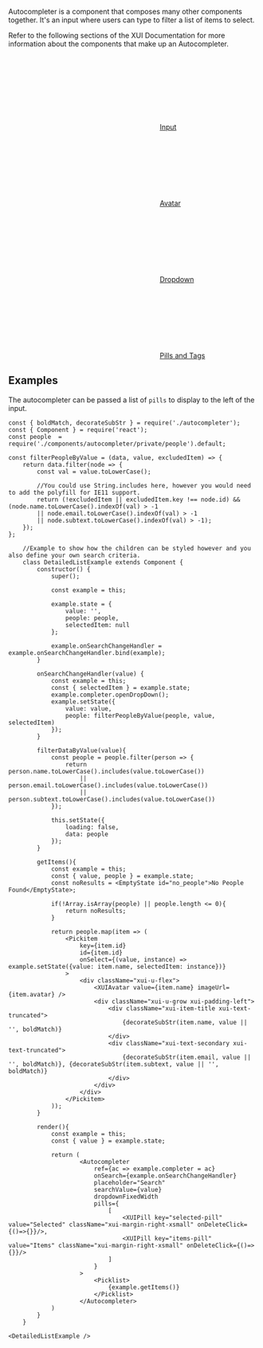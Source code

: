 Autocompleter is a component that composes many other components together. It's an input where users can type to filter a list of items to select.

Refer to the following sections of the XUI Documentation for more information about the components that make up an Autocompleter.

<div class="xui-margin-vertical">
	<div>
		<svg focusable="false" class="xui-icon xui-icon-inline xui-icon-large xui-icon-color-blue"> <use xlink:href="#xui-icon-bookmark" role="presentation"/></svg>
		<span><a href="../section-forms.html#forms-4">Input</a></span>
	</div>
	<div>
		<svg focusable="false" class="xui-icon xui-icon-inline xui-icon-large xui-icon-color-blue"> <use xlink:href="#xui-icon-bookmark" role="presentation"/></svg>
		<span><a href="../section-avatars.html#avatars-1">Avatar</a></span>
	</div>
	<div>
		<svg focusable="false" class="xui-icon xui-icon-inline xui-icon-large xui-icon-color-blue"> <use xlink:href="#xui-icon-bookmark" role="presentation"/></svg>
		<span><a href="../section-dropdowns.html#dropdowns">Dropdown</a></span>
	</div>
	<div>
		<svg focusable="false" class="xui-icon xui-icon-inline xui-icon-large xui-icon-color-blue"> <use xlink:href="#xui-icon-bookmark" role="presentation"/></svg>
		<span><a href="../section-pills-and-tags.html#pills-and-tags-2">Pills and Tags</a></span>
	</div>
</div>

## Examples

The autocompleter can be passed a list of `pills` to display to the left of the input.

```
const { boldMatch, decorateSubStr } = require('./autocompleter');
const { Component } = require('react');
const people  = require('./components/autocompleter/private/people').default;

const filterPeopleByValue = (data, value, excludedItem) => {
	return data.filter(node => {
		const val = value.toLowerCase();

		//You could use String.includes here, however you would need to add the polyfill for IE11 support.
		return (!excludedItem || excludedItem.key !== node.id) && (node.name.toLowerCase().indexOf(val) > -1
		|| node.email.toLowerCase().indexOf(val) > -1
		|| node.subtext.toLowerCase().indexOf(val) > -1);
	});
};

	//Example to show how the children can be styled however and you also define your own search criteria.
	class DetailedListExample extends Component {
		constructor() {
			super();

			const example = this;

			example.state = {
				value: '',
				people: people,
				selectedItem: null
			};

			example.onSearchChangeHandler = example.onSearchChangeHandler.bind(example);
		}

		onSearchChangeHandler(value) {
			const example = this;
			const { selectedItem } = example.state;
			example.completer.openDropDown();
			example.setState({
				value: value,
				people: filterPeopleByValue(people, value, selectedItem)
			});
		}

		filterDataByValue(value){
			const people = people.filter(person => {
				return person.name.toLowerCase().includes(value.toLowerCase())
					|| person.email.toLowerCase().includes(value.toLowerCase())
					|| person.subtext.toLowerCase().includes(value.toLowerCase())
			});

			this.setState({
				loading: false,
				data: people
			});
		}

		getItems(){
			const example = this;
			const { value, people } = example.state;
			const noResults = <EmptyState id="no_people">No People Found</EmptyState>;

			if(!Array.isArray(people) || people.length <= 0){
				return noResults;
			}

			return people.map(item => (
				<Pickitem
					key={item.id}
					id={item.id}
					onSelect={(value, instance) => example.setState({value: item.name, selectedItem: instance})}
				>
					<div className="xui-u-flex">
						<XUIAvatar value={item.name} imageUrl={item.avatar} />
						<div className="xui-u-grow xui-padding-left">
							<div className="xui-item-title xui-text-truncated">
								{decorateSubStr(item.name, value || '', boldMatch)}
							</div>
							<div className="xui-text-secondary xui-text-truncated">
								{decorateSubStr(item.email, value || '', boldMatch)}, {decorateSubStr(item.subtext, value || '', boldMatch)}
							</div>
						</div>
					</div>
				</Pickitem>
			));
		}

		render(){
			const example = this;
			const { value } = example.state;

			return (
					<Autocompleter
						ref={ac => example.completer = ac}
						onSearch={example.onSearchChangeHandler}
						placeholder="Search"
						searchValue={value}
						dropdownFixedWidth
						pills={
							[
								<XUIPill key="selected-pill" value="Selected" className="xui-margin-right-xsmall" onDeleteClick={()=>{}}/>,
								<XUIPill key="items-pill" value="Items" className="xui-margin-right-xsmall" onDeleteClick={()=>{}}/>
							]
						}
					>
						<Picklist>
							{example.getItems()}
						</Picklist>
					</Autocompleter>
			)
		}
	}

<DetailedListExample />
```
